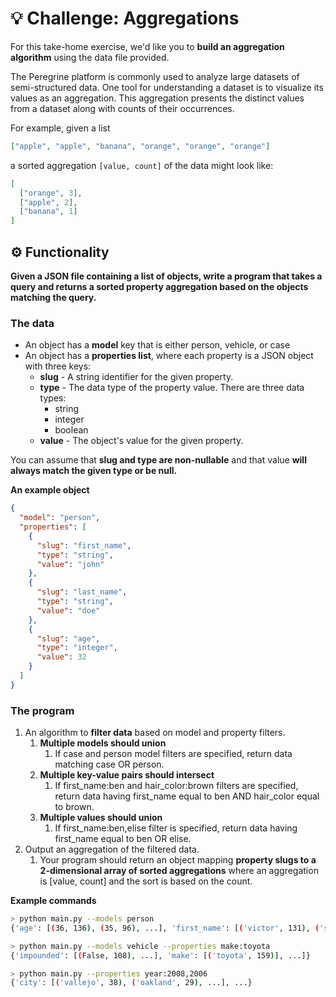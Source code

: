 # 💡 Challenge: Aggregations

For this take-home exercise, we'd like you to **build an aggregation algorithm** using the data file provided.

The Peregrine platform is commonly used to analyze large datasets of semi-structured data. One tool for understanding a dataset is to visualize its values as an aggregation. This aggregation presents the distinct values from a dataset along with counts of their occurrences.

For example, given a list

```json
["apple", "apple", "banana", "orange", "orange", "orange"]
```

a sorted aggregation `[value, count]` of the data might look like:

```json
[
  ["orange", 3],
  ["apple", 2],
  ["banana", 1]
]
```

## ⚙️ Functionality

**Given a JSON file containing a list of objects, write a program that takes a query and returns a sorted property aggregation based on the objects matching the query.**

### The data

- An object has a **model** key that is either person, vehicle, or case
- An object has a **properties list**, where each property is a JSON object with three keys:
  - **slug** - A string identifier for the given property.
  - **type** - The data type of the property value. There are three data types:
    - string
    - integer
    - boolean
  - **value** - The object's value for the given property.

You can assume that **slug and type are non-nullable** and that value **will always match the given type or be null.**

**An example object**

```json
{
  "model": "person",
  "properties": [
    {
      "slug": "first_name",
      "type": "string",
      "value": "john"
    },
    {
      "slug": "last_name",
      "type": "string",
      "value": "doe"
    },
    {
      "slug": "age",
      "type": "integer",
      "value": 32
    }
  ]
}
```

### The program

1. An algorithm to **filter data** based on model and property filters.
   1. **Multiple models should union**
      1. If case and person model filters are specified, return data matching case OR person.
   2. **Multiple key-value pairs should intersect**
      1. If first_name:ben and hair_color:brown filters are specified, return data having first_name equal to ben AND hair_color equal to brown.
   3. **Multiple values should union**
      1. If first_name:ben,elise filter is specified, return data having first_name equal to ben OR elise.
2. Output an aggregation of the filtered data.
   1. Your program should return an object mapping **property slugs to a 2-dimensional array of sorted aggregations** where an aggregation is [value, count] and the sort is based on the count.

**Example commands**

```bash
> python main.py --models person
{'age': [(36, 136), (35, 96), ...], 'first_name': [('victor', 131), ('sarah', 113), ...]}

> python main.py --models vehicle --properties make:toyota
{'impounded': [(False, 108), ...], 'make': [('toyota', 159)], ...]}

> python main.py --properties year:2008,2006
{'city': [('vallejo', 38), ('oakland', 29), ...], ...}
```
